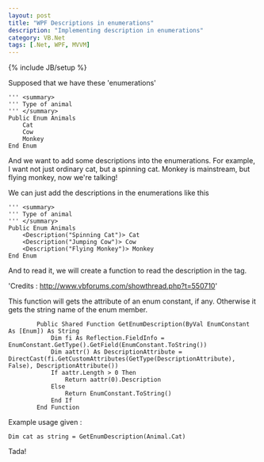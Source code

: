 ```yaml
---
layout: post
title: "WPF Descriptions in enumerations"
description: "Implementing description in enumerations"
category: VB.Net
tags: [.Net, WPF, MVVM]
---
```

{% include JB/setup %}

Supposed that we have these 'enumerations'

	''' <summary>
    ''' Type of animal
    ''' </summary>
    Public Enum Animals
        Cat
        Cow
        Monkey
    End Enum

And we want to add some descriptions into the enumerations. For example, I want not just ordinary cat, but a spinning cat. Monkey is mainstream, but flying monkey, now we're talking!

We can just add the descriptions in the enumerations like this

	''' <summary>
    ''' Type of animal
    ''' </summary>
    Public Enum Animals
        <Description("Spinning Cat")> Cat
        <Description("Jumping Cow")> Cow
        <Description("Flying Monkey")> Monkey
    End Enum

And to read it, we will create a function to read the description in the tag.

'Credits : http://www.vbforums.com/showthread.php?t=550710'

This function will gets the <Description> attribute of an enum constant, if any. Otherwise it gets the string name of the enum member.


            Public Shared Function GetEnumDescription(ByVal EnumConstant As [Enum]) As String
                Dim fi As Reflection.FieldInfo = EnumConstant.GetType().GetField(EnumConstant.ToString())
                Dim aattr() As DescriptionAttribute = DirectCast(fi.GetCustomAttributes(GetType(DescriptionAttribute), False), DescriptionAttribute())
                If aattr.Length > 0 Then
                    Return aattr(0).Description
                Else
                    Return EnumConstant.ToString()
                End If
            End Function

Example usage given :

	Dim cat as string = GetEnumDescription(Animal.Cat)

Tada!